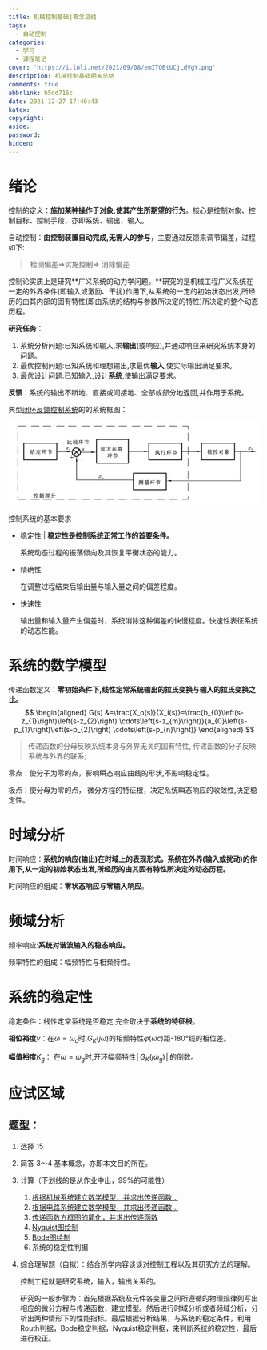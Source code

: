 ```yaml
---
title: 机械控制基础|概念总结
tags:
  - 自动控制
categories:
  - 学习
  - 课程笔记
cover: 'https://i.loli.net/2021/09/08/emITOBtUCjLdVgY.png'
description: 机械控制基础期末总结
comments: true
abbrlink: b5dd716c
date: 2021-12-27 17:40:43
katex:
copyright:
aside:
password:
hidden:
---
```


# 绪论

控制的定义：**施加某种操作于对象,使其产生所期望的行为**。核心是控制对象、控制目标、控制手段，亦即系统、输出、输入。

自动控制：**由控制装置自动完成,无需人的参与**，主要通过反馈来调节偏差，过程如下:

> ​	检测偏差$\Rightarrow$实施控制$\Rightarrow$ 消除偏差

控制论实质上是研究**广义系统的动力学问题。**研究的是机械工程广义系统在一定的外界条件(即输入或激励、干扰)作用下,从系统的一定的初始状态出发,所经历的由其内部的固有特性(即由系统的结构与参数所决定的特性)所决定的整个动态历程。

**研究任务**：

1. 系统分析问题:已知系统和输入,求**输出**(或响应),并通过响应来研究系统本身的问题。
2. 最优控制问题:已知系统和理想输出,求最优**输入**,使实际输出满足要求。
3. 最优设计问题:已知输入,设计**系统**,使输出满足要求。

**反馈**：系统的输出不断地、直接或间接地、全部或部分地返回,并作用于系统。

典型<u>闭环反馈控制系统</u>的的系统框图：

![典型闭环反馈控制系统](../../../../images/blogimage/raw/master/20211227180223.png)

控制系统的基本要求

* 稳定性 | **稳定性是控制系统正常工作的首要条件。**

  系统动态过程的振荡倾向及其恢复平衡状态的能力。

* 精确性

  在调整过程结束后输出量与输入量之间的偏差程度。

* 快速性

  输出量和输入量产生偏差时，系统消除这种偏差的快慢程度。快速性表征系统的动态性能。

# 系统的数学模型

传递函数定义：**零初始条件下,线性定常系统输出的拉氏变换与输入的拉氏变换之比。**
$$
\begin{aligned}
G(s) 
&=\frac{X_o(s)}{X_i(s)}=\frac{b_{0}\left(s-z_{1}\right)\left(s-z_{2}\right) \cdots\left(s-z_{m}\right)}{a_{0}\left(s-p_{1}\right)\left(s-p_{2}\right) \cdots\left(s-p_{n}\right)}
\end{aligned}
$$

> 传递函数的分母反映系统本身与外界无关的固有特性, 传递函数的分子反映系统与外界的联系;

零点：使分子为零的点，影响瞬态响应曲线的形状,不影响稳定性。

极点：使分母为零的点， 微分方程的特征根，决定系统瞬态响应的收敛性,决定稳定性。

# 时域分析

时间响应：**系统的响应(输出)在时域上的表现形式。系统在外界(输入或扰动)的作用下,从一定的初始状态出发,所经历的由其固有特性所决定的动态历程。**

时间响应的组成：**零状态响应与零输入响应**。

# 频域分析

频率响应:**系统对谐波输入的稳态响应。**

频率特性的组成：幅频特性与相频特性。

# 系统的稳定性

稳定条件：线性定常系统是否稳定,完全取决于**系统的特征根**。

**相位裕度**$γ$：在$ω=ω_c$时,$G_K(jω)$的相频特性$φ(ωc)$距-180°线的相位差。

 **幅值裕度**$K_g$： 在$ω=ω_g$时,开环幅频特性$│G_K(jω_g)│$的倒数。

# 应试区域

## 题型：

1. 选择 15

2. 简答 3～4 基本概念，亦即本文目的所在。

3. 计算（下划线的是从作业中出，99%的可能性）

   1. <u>根据机械系统建立数学模型，并求出传递函数...</u>
   2. <u>根据电路系统建立数学模型，并求出传递函数...</u>
   3. <u>传递函数方框图的简化，并求出传递函数</u>
   4. <u>Nyquist图绘制</u>
   5. <u>Bode图绘制</u>
   6. 系统的稳定性判据

4. 综合理解题（自拟）：结合所学内容谈谈对控制工程以及其研究方法的理解。

   控制工程就是研究系统，输入，输出关系的。
   
   研究的一般步骤为：首先根据系统及元件各变量之间所遵循的物理规律列写出相应的微分方程与传递函数，建立模型。然后进行时域分析或者频域分析，分析出两种情形下的性能指标。最后根据分析结果，与系统的稳定条件，利用Routh判据，Bode稳定判据，Nyquist稳定判据，来判断系统的稳定性，最后进行校正。
